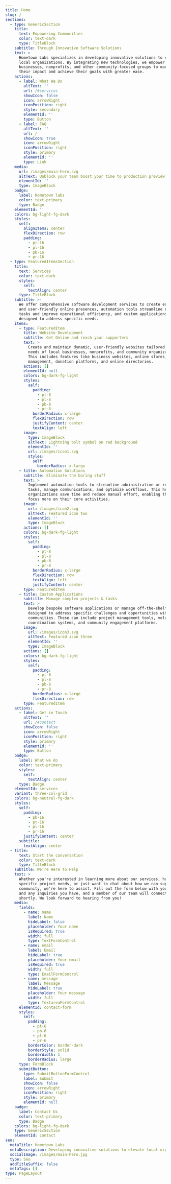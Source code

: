 ```yaml
---
title: Home
slug: /
sections:
  - type: GenericSection
    title:
      text: Empowering Communities
      color: text-dark
      type: TitleBlock
    subtitle: Through Innovative Software Solutions
    text: >
      Hometown Labs specializes in developing innovative solutions to elevate
      local organizations. By integrating new technologies, we empower local
      businesses, nonprofits, and other community-focused groups to maximize
      their impact and achieve their goals with greater ease.
    actions:
      - label: What We Do
        altText: ''
        url: /#services
        showIcon: false
        icon: arrowRight
        iconPosition: right
        style: secondary
        elementId: ''
        type: Button
      - label: FAQ
        altText: ''
        url: /
        showIcon: true
        icon: arrowRight
        iconPosition: right
        style: primary
        elementId: ''
        type: Link
    media:
      url: /images/main-hero.svg
      altText: Unblock your team boost your time to production preview
      elementId: ''
      type: ImageBlock
    badge:
      label: Hometown labs
      color: text-primary
      type: Badge
    elementId: ''
    colors: bg-light-fg-dark
    styles:
      self:
        alignItems: center
        flexDirection: row
        padding:
          - pt-16
          - pl-16
          - pb-16
          - pr-16
  - type: FeaturedItemsSection
    title:
      text: Services
      color: text-dark
      styles:
        self:
          textAlign: center
      type: TitleBlock
    subtitle: >-
      We offer comprehensive software development services to create engaging
      and user-friendly online presences, automation tools streamline repetitive
      tasks and improve operational efficiency, and custom applications are
      designed to address specific needs.
    items:
      - type: FeaturedItem
        title: Website Development
        subtitle: Get Online and reach your supporters
        text: >
          Create and maintain dynamic, user-friendly websites tailored to the
          needs of local businesses, nonprofits, and community organizations.
          This includes features like business websites, online stores, event
          management, donation platforms, and online directories.
        actions: []
        elementId: null
        colors: bg-dark-fg-light
        styles:
          self:
            padding:
              - pt-8
              - pl-8
              - pb-8
              - pr-8
            borderRadius: x-large
            flexDirection: row
            justifyContent: center
            textAlign: left
        image:
          type: ImageBlock
          altText: Lightning bolt symbol on red background
          elementId: ''
          url: /images/icon1.svg
          styles:
            self:
              borderRadius: x-large
      - title: Automation Solutions
        subtitle: Eliminate the boring stuff
        text: >
          Implement automation tools to streamline administrative or repetitive
          tasks, manage communications, and optimize workflows. This helps
          organizations save time and reduce manual effort, enabling them to
          focus more on their core activities.
        image:
          url: /images/icon2.svg
          altText: Featured icon two
          elementId: ''
          type: ImageBlock
        actions: []
        colors: bg-dark-fg-light
        styles:
          self:
            padding:
              - pt-8
              - pl-8
              - pb-8
              - pr-8
            borderRadius: x-large
            flexDirection: row
            textAlign: left
            justifyContent: center
        type: FeaturedItem
      - title: Custom Applications
        subtitle: Manage complex projects & tasks
        text: >
          Develop bespoke software applications or manage off-the-shelf tools
          designed to address specific challenges and opportunities within local
          communities. These can include project management tools, volunteer
          coordination systems, and community engagement platforms.
        image:
          url: /images/icon3.svg
          altText: Featured icon three
          elementId: ''
          type: ImageBlock
        actions: []
        colors: bg-dark-fg-light
        styles:
          self:
            padding:
              - pt-8
              - pl-8
              - pb-8
              - pr-8
            borderRadius: x-large
            flexDirection: row
        type: FeaturedItem
    actions:
      - label: Get in Touch
        altText: ''
        url: /#contact
        showIcon: false
        icon: arrowRight
        iconPosition: right
        style: primary
        elementId: ''
        type: Button
    badge:
      label: What we do
      color: text-primary
      styles:
        self:
          textAlign: center
      type: Badge
    elementId: services
    variant: three-col-grid
    colors: bg-neutral-fg-dark
    styles:
      self:
        padding:
          - pb-16
          - pt-16
          - pl-16
          - pr-16
        justifyContent: center
      subtitle:
        textAlign: center
  - title:
      text: Start the conversation
      color: text-dark
      type: TitleBlock
    subtitle: We’re Here to Help
    text: >
      Whether you're interested in learning more about our services, have
      specific project needs, or just want to chat about how we can support your
      community, we're here to assist. Fill out the form below with your details
      and any inquiries you have, and a member of our team will connect with you
      shortly. We look forward to hearing from you!
    media:
      fields:
        - name: name
          label: Name
          hideLabel: false
          placeholder: Your name
          isRequired: true
          width: full
          type: TextFormControl
        - name: email
          label: Email
          hideLabel: true
          placeholder: Your email
          isRequired: true
          width: full
          type: EmailFormControl
        - name: message
          label: Message
          hideLabel: true
          placeholder: Your message
          width: full
          type: TextareaFormControl
      elementId: contact-form
      styles:
        self:
          padding:
            - pt-6
            - pb-6
            - pl-6
            - pr-6
          borderColor: border-dark
          borderStyle: solid
          borderWidth: 1
          borderRadius: large
      type: FormBlock
      submitButton:
        type: SubmitButtonFormControl
        label: Submit
        showIcon: false
        icon: arrowRight
        iconPosition: right
        style: primary
        elementId: null
    badge:
      label: Contact Us
      color: text-primary
      type: Badge
    colors: bg-light-fg-dark
    type: GenericSection
    elementId: contact
seo:
  metaTitle: Hometown Labs
  metaDescription: Developing innovative solutions to elevate local organizations.
  socialImage: /images/main-hero.jpg
  type: Seo
  addTitleSuffix: false
  metaTags: []
type: PageLayout
---
```

